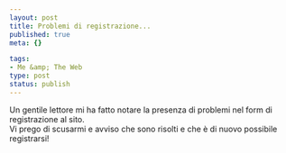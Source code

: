 ```yaml
--- 
layout: post
title: Problemi di registrazione...
published: true
meta: {}

tags: 
- Me &amp; The Web
type: post
status: publish
---
```

Un gentile lettore mi ha fatto notare la presenza di problemi nel form di registrazione al sito.  
Vi prego di scusarmi e avviso che sono risolti e che è di nuovo possibile registrarsi! 
